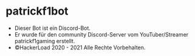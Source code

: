 # patrickf1bot
- Dieser Bot ist ein Discord-Bot.
- Er wurde für den community Discord-Server vom YouTuber/Streamer patrickf1gaming erstellt.
- ©HackerLoad 2020 - 2021 Alle Rechte Vorbehalten.
